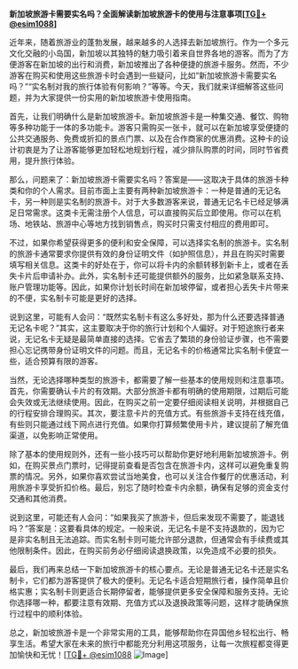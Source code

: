 **新加坡旅游卡需要实名吗？全面解读新加坡旅游卡的使用与注意事项[[TG💪+ @esim1088](https://t.me/s/esim1088)]**

近年来，随着旅游业的蓬勃发展，越来越多的人选择去新加坡旅行。作为一个多元文化交融的小岛国，新加坡以其独特的魅力吸引着来自世界各地的游客。而为了方便游客在新加坡的出行和消费，新加坡推出了各种便捷的旅游卡服务。然而，不少游客在购买和使用这些旅游卡时会遇到一些疑问，比如“新加坡旅游卡需要实名吗？”“实名制对我的旅行体验有何影响？”等等。今天，我们就来详细解答这些问题，并为大家提供一份实用的新加坡旅游卡使用指南。

首先，让我们明确什么是新加坡旅游卡。新加坡旅游卡是一种集交通、餐饮、购物等多种功能于一体的多功能卡。游客只需购买一张卡，就可以在新加坡享受便捷的公共交通服务、免费或折扣的景点门票、以及在合作商家的优惠消费。这种卡的设计初衷是为了让游客能够更加轻松地规划行程，减少排队购票的时间，同时节省费用，提升旅行体验。

那么，问题来了：新加坡旅游卡需要实名吗？答案是——这取决于具体的旅游卡种类和你的个人需求。目前市面上主要有两种新加坡旅游卡：一种是普通的无记名卡，另一种则是实名制的旅游卡。对于大多数游客来说，普通无记名卡已经足够满足日常需求。这类卡无需注册个人信息，可以直接购买后立即使用。你可以在机场、地铁站、旅游中心等地方找到销售点，购买时只需支付相应的费用即可。

不过，如果你希望获得更多的便利和安全保障，可以选择实名制的旅游卡。实名制的旅游卡通常要求你提供有效的身份证明文件（如护照信息），并且在购买时需要填写相关信息。这类卡的好处在于，你可以将卡内的余额转移到新卡上，或者在丢失卡片后申请补办。此外，实名制卡还可能提供额外的服务，比如紧急联系支持、账户管理功能等。因此，如果你计划长时间在新加坡停留，或者担心丢失卡片带来的不便，实名制卡可能是更好的选择。

说到这里，可能有人会问：“既然实名制卡有这么多好处，那为什么还要选择普通无记名卡呢？”其实，这主要取决于你的旅行计划和个人偏好。对于短途旅行者来说，无记名卡无疑是最简单直接的选择。它省去了繁琐的身份验证步骤，也不需要担心忘记携带身份证明文件的问题。而且，无记名卡的价格通常比实名制卡便宜一些，适合预算有限的游客。

当然，无论选择哪种类型的旅游卡，都需要了解一些基本的使用规则和注意事项。首先，你需要确认卡片的有效期。大部分旅游卡都有明确的使用期限，过期后可能会失效或无法继续使用。因此，在购买之前一定要仔细阅读相关说明，并根据自己的行程安排合理购买。其次，要注意卡片的充值方式。有些旅游卡支持在线充值，有些则只能通过线下网点进行充值。如果你打算频繁使用卡片，建议提前了解充值渠道，以免影响正常使用。

除了基本的使用规则外，还有一些小技巧可以帮助你更好地利用新加坡旅游卡。例如，在购买景点门票时，记得提前查看是否包含在旅游卡内，这样可以避免重复购票的情况。另外，如果你喜欢尝试当地美食，也可以关注合作餐厅的优惠活动，利用旅游卡享受折扣价格。最后，别忘了随时检查卡内余额，确保有足够的资金支付交通和其他消费。

说到这里，可能还有人会问：“如果我买了旅游卡，但后来发现不需要了，能退钱吗？”答案是：这要看具体的规定。一般来说，无记名卡是不支持退款的，因为它是非实名制且无法追踪。而实名制卡则可能允许部分退款，但通常会有手续费或其他限制条件。因此，在购买前务必仔细阅读退换政策，以免造成不必要的损失。

最后，我们再来总结一下新加坡旅游卡的核心要点。无论是普通无记名卡还是实名制卡，它们都为游客提供了极大的便利。无记名卡适合短期旅行者，操作简单且价格实惠；实名制卡则更适合长期停留者，能够提供更多安全保障和服务支持。无论你选择哪一种，都要注意有效期、充值方式以及退换政策等问题，这样才能确保旅行过程中的顺利体验。

总之，新加坡旅游卡是一个非常实用的工具，能够帮助你在异国他乡轻松出行、畅享生活。希望大家在未来的旅行中都能充分利用这项服务，让每一次旅程都变得更加愉快和无忧！[[TG💪+ @esim1088](https://t.me/s/esim1088) ![Image](https://i.postimg.cc/4NQfJmqS/Snipaste-2025-05-13-00-14-12.png)]